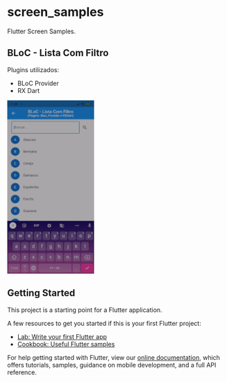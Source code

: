 # screen_samples

Flutter Screen Samples.

## BLoC - Lista Com Filtro
Plugins utilizados:

- BLoC Provider
- RX Dart

<img src="https://raw.githubusercontent.com/CaioAFA/flutter-public-samples/master/screen_samples/images/previews/bloc_list_with_filter.gif" width="200" height="400" />

## Getting Started

This project is a starting point for a Flutter application.

A few resources to get you started if this is your first Flutter project:

- [Lab: Write your first Flutter app](https://flutter.dev/docs/get-started/codelab)
- [Cookbook: Useful Flutter samples](https://flutter.dev/docs/cookbook)

For help getting started with Flutter, view our
[online documentation](https://flutter.dev/docs), which offers tutorials,
samples, guidance on mobile development, and a full API reference.

